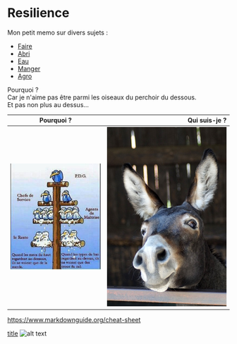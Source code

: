 # Resilience
Mon petit memo sur divers sujets : 
- [Faire](./Faire/)
- [Abri](./Abri/)
- [Eau](./Eau/)
- [Manger](./Manger/)
- [Agro](./Agro/)

Pourquoi ?  
Car je n'aime pas être parmi les oiseaux du perchoir du dessous.  
Et pas non plus au dessus...  



|Pourquoi ?|Qui suis-je ?|
|:--------:|------------:|
| ![ArbreAOiseaux.jpg](img/ArbreAOiseaux.jpg)|![moi](img/bourricot.jpg)|

https://www.markdownguide.org/cheat-sheet

[title](https://www.example.com)
![alt text](image.jpg)
